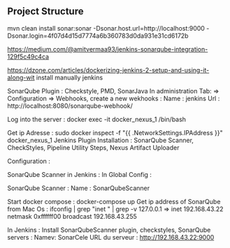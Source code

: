 
## Project Structure
mvn clean install sonar:sonar -Dsonar.host.url=http://localhost:9000 -Dsonar.login=4f07d4d15d7774a6b360783d0da931e31cd6172b

https://medium.com/@amitvermaa93/jenkins-sonarqube-integration-129f5c49c4ca

https://dzone.com/articles/dockerizing-jenkins-2-setup-and-using-it-along-wit  install manually jenkins

SonarQube Plugin : Checkstyle, PMD, SonarJava
In administration Tab: => Configuration => Webhooks, create a new wekhooks :
Name : jenkins
Url : http://localhost:8080/sonarqube-webhook/

Log into the server : docker exec -it docker_nexus_1 /bin/bash

Get ip Adresse : sudo docker inspect -f "{{ .NetworkSettings.IPAddress }}" docker_nexus_1
Jenkins Plugin Installation : SonarQube Scanner, CheckStyles, Pipeline Utility Steps, Nexus Artifact Uploader

Configuration :

SonarQube Scanner in Jenkins : In Global Config : 

SonarQube Scanner : 
Name : SonarQubeScanner

Start docker compose : docker-compose up
Get ip address of SonarQube from Mac Os : 
ifconfig | grep "inet " | grep -v 127.0.0.1 => inet 192.168.43.22 netmask 0xffffff00 broadcast 192.168.43.255

In Jenkins : Install SonarQubeScanner plugin, checkstyles, 
SonarQube servers :
Namev: SonarCele
URL du serveur : http://192.168.43.22:9000